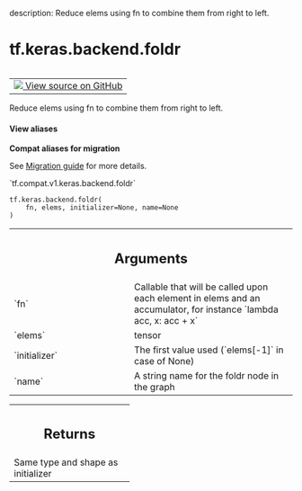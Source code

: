 description: Reduce elems using fn to combine them from right to left.

<div itemscope itemtype="http://developers.google.com/ReferenceObject">
<meta itemprop="name" content="tf.keras.backend.foldr" />
<meta itemprop="path" content="Stable" />
</div>

# tf.keras.backend.foldr

<!-- Insert buttons and diff -->

<table class="tfo-notebook-buttons tfo-api nocontent" align="left">
<td>
  <a target="_blank" href="https://github.com/tensorflow/tensorflow/blob/r2.3/tensorflow/python/keras/backend.py#L6114-L6128">
    <img src="https://www.tensorflow.org/images/GitHub-Mark-32px.png" />
    View source on GitHub
  </a>
</td>
</table>



Reduce elems using fn to combine them from right to left.

<section class="expandable">
  <h4 class="showalways">View aliases</h4>
  <p>
<b>Compat aliases for migration</b>
<p>See
<a href="https://www.tensorflow.org/guide/migrate">Migration guide</a> for
more details.</p>
<p>`tf.compat.v1.keras.backend.foldr`</p>
</p>
</section>

<pre class="devsite-click-to-copy prettyprint lang-py tfo-signature-link">
<code>tf.keras.backend.foldr(
    fn, elems, initializer=None, name=None
)
</code></pre>



<!-- Placeholder for "Used in" -->


<!-- Tabular view -->
 <table class="responsive fixed orange">
<colgroup><col width="214px"><col></colgroup>
<tr><th colspan="2"><h2 class="add-link">Arguments</h2></th></tr>

<tr>
<td>
`fn`
</td>
<td>
Callable that will be called upon each element in elems and an
accumulator, for instance `lambda acc, x: acc + x`
</td>
</tr><tr>
<td>
`elems`
</td>
<td>
tensor
</td>
</tr><tr>
<td>
`initializer`
</td>
<td>
The first value used (`elems[-1]` in case of None)
</td>
</tr><tr>
<td>
`name`
</td>
<td>
A string name for the foldr node in the graph
</td>
</tr>
</table>



<!-- Tabular view -->
 <table class="responsive fixed orange">
<colgroup><col width="214px"><col></colgroup>
<tr><th colspan="2"><h2 class="add-link">Returns</h2></th></tr>
<tr class="alt">
<td colspan="2">
Same type and shape as initializer
</td>
</tr>

</table>

